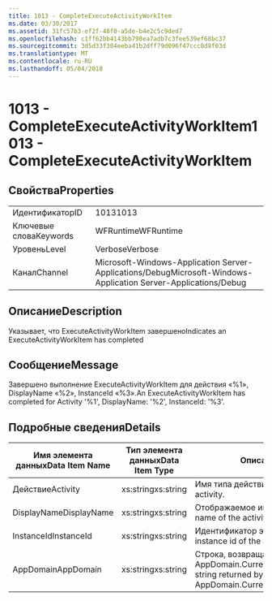 ```yaml
---
title: 1013 - CompleteExecuteActivityWorkItem
ms.date: 03/30/2017
ms.assetid: 31fc57b3-ef2f-48f0-a5de-b4e2c5c9ded7
ms.openlocfilehash: c1ff62bb4143bb798ea7adb7c3fee539ef68bc37
ms.sourcegitcommit: 3d5d33f384eeba41b2dff79d096f47ccc8d8f03d
ms.translationtype: MT
ms.contentlocale: ru-RU
ms.lasthandoff: 05/04/2018
---
```

# <a name="1013---completeexecuteactivityworkitem"></a><span data-ttu-id="f39d5-102">1013 - CompleteExecuteActivityWorkItem</span><span class="sxs-lookup"><span data-stu-id="f39d5-102">1013 - CompleteExecuteActivityWorkItem</span></span>
## <a name="properties"></a><span data-ttu-id="f39d5-103">Свойства</span><span class="sxs-lookup"><span data-stu-id="f39d5-103">Properties</span></span>  
  
|||  
|-|-|  
|<span data-ttu-id="f39d5-104">Идентификатор</span><span class="sxs-lookup"><span data-stu-id="f39d5-104">ID</span></span>|<span data-ttu-id="f39d5-105">1013</span><span class="sxs-lookup"><span data-stu-id="f39d5-105">1013</span></span>|  
|<span data-ttu-id="f39d5-106">Ключевые слова</span><span class="sxs-lookup"><span data-stu-id="f39d5-106">Keywords</span></span>|<span data-ttu-id="f39d5-107">WFRuntime</span><span class="sxs-lookup"><span data-stu-id="f39d5-107">WFRuntime</span></span>|  
|<span data-ttu-id="f39d5-108">Уровень</span><span class="sxs-lookup"><span data-stu-id="f39d5-108">Level</span></span>|<span data-ttu-id="f39d5-109">Verbose</span><span class="sxs-lookup"><span data-stu-id="f39d5-109">Verbose</span></span>|  
|<span data-ttu-id="f39d5-110">Канал</span><span class="sxs-lookup"><span data-stu-id="f39d5-110">Channel</span></span>|<span data-ttu-id="f39d5-111">Microsoft-Windows-Application Server-Applications/Debug</span><span class="sxs-lookup"><span data-stu-id="f39d5-111">Microsoft-Windows-Application Server-Applications/Debug</span></span>|  
  
## <a name="description"></a><span data-ttu-id="f39d5-112">Описание</span><span class="sxs-lookup"><span data-stu-id="f39d5-112">Description</span></span>  
 <span data-ttu-id="f39d5-113">Указывает, что ExecuteActivityWorkItem завершено</span><span class="sxs-lookup"><span data-stu-id="f39d5-113">Indicates an ExecuteActivityWorkItem has completed</span></span>  
  
## <a name="message"></a><span data-ttu-id="f39d5-114">Сообщение</span><span class="sxs-lookup"><span data-stu-id="f39d5-114">Message</span></span>  
 <span data-ttu-id="f39d5-115">Завершено выполнение ExecuteActivityWorkItem для действия «%1», DisplayName «%2», InstanceId «%3».</span><span class="sxs-lookup"><span data-stu-id="f39d5-115">An ExecuteActivityWorkItem has completed for Activity '%1', DisplayName: '%2', InstanceId: '%3'.</span></span>  
  
## <a name="details"></a><span data-ttu-id="f39d5-116">Подробные сведения</span><span class="sxs-lookup"><span data-stu-id="f39d5-116">Details</span></span>  
  
|<span data-ttu-id="f39d5-117">Имя элемента данных</span><span class="sxs-lookup"><span data-stu-id="f39d5-117">Data Item Name</span></span>|<span data-ttu-id="f39d5-118">Тип элемента данных</span><span class="sxs-lookup"><span data-stu-id="f39d5-118">Data Item Type</span></span>|<span data-ttu-id="f39d5-119">Описание</span><span class="sxs-lookup"><span data-stu-id="f39d5-119">Description</span></span>|  
|--------------------|--------------------|-----------------|  
|<span data-ttu-id="f39d5-120">Действие</span><span class="sxs-lookup"><span data-stu-id="f39d5-120">Activity</span></span>|<span data-ttu-id="f39d5-121">xs:string</span><span class="sxs-lookup"><span data-stu-id="f39d5-121">xs:string</span></span>|<span data-ttu-id="f39d5-122">Имя типа действия.</span><span class="sxs-lookup"><span data-stu-id="f39d5-122">The type name of the activity.</span></span>|  
|<span data-ttu-id="f39d5-123">DisplayName</span><span class="sxs-lookup"><span data-stu-id="f39d5-123">DisplayName</span></span>|<span data-ttu-id="f39d5-124">xs:string</span><span class="sxs-lookup"><span data-stu-id="f39d5-124">xs:string</span></span>|<span data-ttu-id="f39d5-125">Отображаемое имя действия.</span><span class="sxs-lookup"><span data-stu-id="f39d5-125">The display name of the activity.</span></span>|  
|<span data-ttu-id="f39d5-126">InstanceId</span><span class="sxs-lookup"><span data-stu-id="f39d5-126">InstanceId</span></span>|<span data-ttu-id="f39d5-127">xs:string</span><span class="sxs-lookup"><span data-stu-id="f39d5-127">xs:string</span></span>|<span data-ttu-id="f39d5-128">Идентификатор экземпляра действия.</span><span class="sxs-lookup"><span data-stu-id="f39d5-128">The instance id of the activity.</span></span>|  
|<span data-ttu-id="f39d5-129">AppDomain</span><span class="sxs-lookup"><span data-stu-id="f39d5-129">AppDomain</span></span>|<span data-ttu-id="f39d5-130">xs:string</span><span class="sxs-lookup"><span data-stu-id="f39d5-130">xs:string</span></span>|<span data-ttu-id="f39d5-131">Строка, возвращаемая AppDomain.CurrentDomain.FriendlyName.</span><span class="sxs-lookup"><span data-stu-id="f39d5-131">The string returned by AppDomain.CurrentDomain.FriendlyName.</span></span>|
